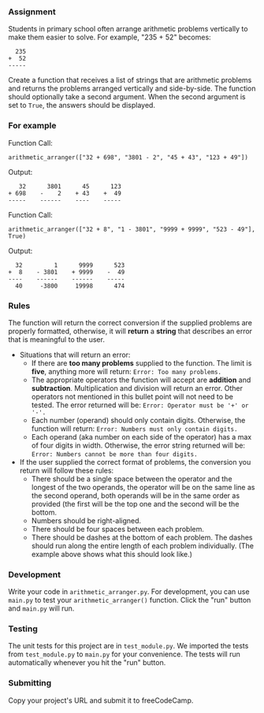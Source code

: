 ### Assignment

Students in primary school often arrange arithmetic problems vertically to make them easier to solve. For example, "235 + 52" becomes:
```
  235
+  52
-----
```

Create a function that receives a list of strings that are arithmetic problems and returns the problems arranged vertically and side-by-side. The function should optionally take a second argument. When the second argument is set to `True`, the answers should be displayed.

### For example

Function Call:
```
arithmetic_arranger(["32 + 698", "3801 - 2", "45 + 43", "123 + 49"])
```

Output:
```
   32      3801      45      123
+ 698    -    2    + 43    +  49
-----    ------    ----    -----
```

Function Call:
```
arithmetic_arranger(["32 + 8", "1 - 3801", "9999 + 9999", "523 - 49"], True)
```

Output:
```
  32         1      9999      523
+  8    - 3801    + 9999    -  49
----    ------    ------    -----
  40     -3800     19998      474
```

### Rules

The function will return the correct conversion if the supplied problems are properly formatted, otherwise, it will **return** a **string** that describes an error that is meaningful to the user.  


* Situations that will return an error:
  * If there are **too many problems** supplied to the function. The limit is **five**, anything more will return:
    `Error: Too many problems.`
  * The appropriate operators the function will accept are **addition** and **subtraction**. Multiplication and division will return an error. Other operators not mentioned in this bullet point will not need to be tested. The error returned will be:
    `Error: Operator must be '+' or '-'.`
  * Each number (operand) should only contain digits. Otherwise, the function will return:
    `Error: Numbers must only contain digits.`
  * Each operand (aka number on each side of the operator) has a max of four digits in width. Otherwise, the error string returned will be:
    `Error: Numbers cannot be more than four digits.`
*  If the user supplied the correct format of problems, the conversion you return will follow these rules:
    * There should be a single space between the operator and the longest of the two operands, the operator will be on the same line as the second operand, both operands will be in the same order as provided (the first will be the top one and the second will be the bottom.
    * Numbers should be right-aligned.
    * There should be four spaces between each problem.
    * There should be dashes at the bottom of each problem. The dashes should run along the entire length of each problem individually. (The example above shows what this should look like.)

### Development

Write your code in `arithmetic_arranger.py`. For development, you can use `main.py` to test your `arithmetic_arranger()` function. Click the "run" button and `main.py` will run.

### Testing 

The unit tests for this project are in `test_module.py`. We imported the tests from `test_module.py` to `main.py` for your convenience. The tests will run automatically whenever you hit the "run" button.

### Submitting

Copy your project's URL and submit it to freeCodeCamp.
